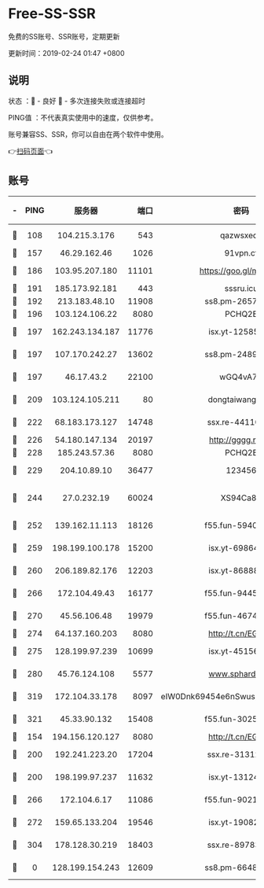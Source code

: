 # Free-SS-SSR

免费的SS账号、SSR账号，定期更新

更新时间：2019-02-24 01:47 +0800

## 说明

状态     ：🙂 - 良好 🙁 - 多次连接失败或连接超时

PING值   ：不代表真实使用中的速度，仅供参考。

账号兼容SS、SSR，你可以自由在两个软件中使用。

👉[扫码页面](https://liesauer.github.io/free-ss-ssr.github.io/)👈

## 账号

|-|PING|服务器|端口|密码|加密方式|区域|
|:----:|:----:|:-----:|-----:|:----:|:----:|:----:|
|🙂|108|104.215.3.176|543|qazwsxedc|aes-256-gcm|JP|
|🙂|157|46.29.162.46|1026|91vpn.cf|rc4-md5|RU|
|🙂|186|103.95.207.180|11101|https://goo.gl/m1zu1p|chacha20-ietf|CN|
|🙂|191|185.173.92.181|443|sssru.icu|rc4-md5|RU|
|🙂|192|213.183.48.10|11908|ss8.pm-26579445|rc4-md5|RU|
|🙂|196|103.124.106.22|8080|PCHQ2E|rc4-md5|US|
|🙂|197|162.243.134.187|11776|isx.yt-12585814|aes-256-cfb|US|
|🙂|197|107.170.242.27|13602|ss8.pm-24894084|aes-256-cfb|US|
|🙂|197|46.17.43.2|22100|wGQ4vA7D|aes-256-gcm|RU|
|🙂|209|103.124.105.211|80|dongtaiwang.com|aes-256-cfb|US|
|🙂|222|68.183.173.127|14748|ssx.re-44110237|aes-256-cfb|US|
|🙂|226|54.180.147.134|20197|http://gggg.rocks|chacha20|KR|
|🙂|228|185.243.57.36|8080|PCHQ2E|rc4-md5|US|
|🙂|229|204.10.89.10|36477|123456|aes-256-cfb|US|
|🙂|244|27.0.232.19|60024|XS94Ca8K|xchacha20-ietf-poly1305|HK|
|🙂|252|139.162.11.113|18126|f55.fun-59408328|aes-256-cfb|SG|
|🙂|259|198.199.100.178|15200|isx.yt-69864380|aes-256-cfb|US|
|🙂|260|206.189.82.176|12203|isx.yt-86888491|aes-256-cfb|SG|
|🙂|266|172.104.49.43|16177|f55.fun-94458242|aes-256-cfb|SG|
|🙂|270|45.56.106.48|19979|f55.fun-46740647|aes-256-cfb|US|
|🙂|274|64.137.160.203|8080|http://t.cn/EGJIyrl|rc4-md5|CA|
|🙂|275|128.199.97.239|10699|isx.yt-45156697|aes-256-cfb|SG|
|🙂|280|45.76.124.108|5577|www.sphard.com|aes-256-cfb|AU|
|🙂|319|172.104.33.178|8097|eIW0Dnk69454e6nSwuspv9DmS201tQ0D|aes-256-cfb|SG|
|🙂|321|45.33.90.132|15408|f55.fun-30254973|aes-256-cfb|US|
|🙂|154|194.156.120.127|8080|http://t.cn/EGJIyrl|rc4-md5|RU|
|🙂|200|192.241.223.20|17204|ssx.re-31312379|aes-256-cfb|US|
|🙂|200|198.199.97.237|11632|isx.yt-13124649|aes-256-cfb|US|
|🙂|266|172.104.6.17|11086|f55.fun-90218107|aes-256-cfb|US|
|🙂|272|159.65.133.204|19546|isx.yt-19082331|aes-256-cfb|SG|
|🙂|304|178.128.30.219|18403|ssx.re-89783245|aes-256-cfb|SG|
|🙁|0|128.199.154.243|12609|ss8.pm-66482208|aes-256-cfb|SG|
